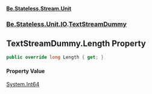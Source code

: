 #### [Be.Stateless.Stream.Unit](README.md 'README')
### [Be.Stateless.Unit.IO](Be.Stateless.Unit.IO.md 'Be.Stateless.Unit.IO').[TextStreamDummy](TextStreamDummy.md 'Be.Stateless.Unit.IO.TextStreamDummy')

## TextStreamDummy.Length Property

```csharp
public override long Length { get; }
```

#### Property Value
[System.Int64](https://docs.microsoft.com/en-us/dotnet/api/System.Int64 'System.Int64')